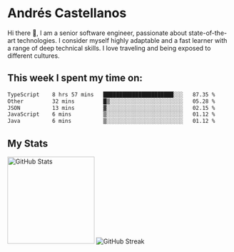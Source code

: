 # Andrés Castellanos

Hi there 👋, I am a senior software engineer, passionate about state-of-the-art technologies. I consider myself highly adaptable and a fast learner with a range of deep technical skills. I love traveling and being exposed to different cultures.

## This week I spent my time on:

<!--START_SECTION:waka-->

```txt
TypeScript    8 hrs 57 mins   ██████████████████████░░░   87.35 %
Other         32 mins         █▒░░░░░░░░░░░░░░░░░░░░░░░   05.28 %
JSON          13 mins         ▓░░░░░░░░░░░░░░░░░░░░░░░░   02.15 %
JavaScript    6 mins          ▒░░░░░░░░░░░░░░░░░░░░░░░░   01.12 %
Java          6 mins          ▒░░░░░░░░░░░░░░░░░░░░░░░░   01.12 %
```

<!--END_SECTION:waka-->

## My Stats

<img height="195" src="https://github-readme-stats.vercel.app/api?username=andrescv&show_icons=true&theme=onedark&hide_border=true&card_width=495" alt="GitHub Stats" />

<img src="https://streak-stats.demolab.com?user=andrescv&theme=one-dark-pro&hide_border=true" alt="GitHub Streak" />
